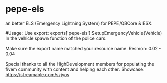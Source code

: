 # pepe-els
an better ELS (Emergency Lightning System) for PEPE/QBCore &amp; ESX.


#Usage:
Use export: exports['pepe-els']:SetupEmergencyVehicle(Vehicle)
In the vehicle spawn function of the police cars.


Make sure the export name matched your resource name.
Resmon: 0.02 - 0.04

Special thanks to all the HighDevelopment members for populating the fivem community with content and helping each other.
Showcase: https://streamable.com/szjyos
